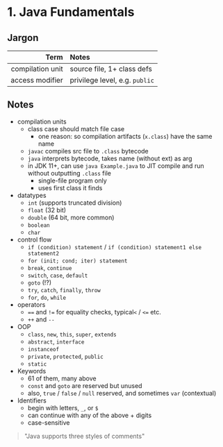 # 1. Java Fundamentals

## Jargon

Term | Notes
----:|:-----
compilation unit | source file, 1+ class defs
access modifier | privilege level, e.g. `public`

## Notes

- compilation units
    - class case should match file case
        - one reason: so compilation artifacts (`x.class`) have the same name
    - `javac` compiles src file to `.class` bytecode
    - `java` interprets bytecode, takes name (without ext) as arg
    - in JDK 11+, can use `java Example.java` to JIT compile and run without outputting `.class` file
        - single-file program only
        - uses first class it finds
- datatypes
    - `int` (supports truncated division)
    - `float` (32 bit)
    - `double` (64 bit, more common)
    - `boolean`
    - `char`
- control flow
    - `if (condition) statement` / `if (condition) statement1 else statement2`
    - `for (init; cond; iter) statement`
    - `break`, `continue`
    - `switch`, `case`, `default`
    - `goto` (!?)
    - `try`, `catch`, `finally`, `throw`
    - `for`, `do`, `while`
- operators
    - `==` and `!=` for equality checks, typical`<` / `<=` etc.
    - `++` and `--`
- OOP
    - `class`, `new`, `this`, `super`, `extends`
    - `abstract`, `interface`
    - `instanceof`
    - `private`, `protected`, `public`
    - `static`
- Keywords
    - 61 of them, many above
    - `const` and `goto` are reserved but unused
    - also, `true` / `false` / `null` reserved, and sometimes `var` (contextual)
- Identifiers
    - begin with letters, `_`, or `$`
    - can continue with any of the above + digits
    - case-sensitive

> "Java supports three styles of comments"
